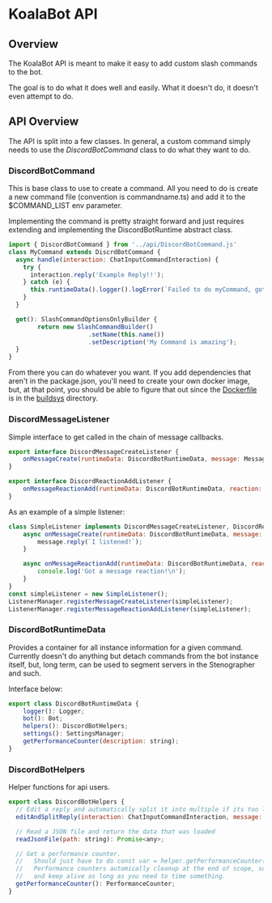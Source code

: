 # KoalaBot API
## Overview
The KoalaBot API is meant to make it easy to add custom slash commands to the bot.

The goal is to do what it does well and easily.  What it doesn't do, it doesn't even attempt to do.

## API Overview
The API is split into a few classes.  In general, a custom command simply needs to use the _DiscordBotCommand_ class to do what they want to do.

### DiscordBotCommand
This is base class to use to create a command.  All you need to do is create a new command file (convention is commandname.ts) and add it to the $COMMAND_LIST env parameter.

Implementing the command is pretty straight forward and just requires extending and implementing the DiscordBotRuntime abstract class.

```javascript
import { DiscordBotCommand } from '../api/DiscordBotCommand.js'
class MyCommand extends DiscrdBotCommand {
  async handle(interaction: ChatInputCommandInteraction) {
    try {
      interaction.reply('Example Reply!!');
    } catch (e) {
      this.runtimeData().logger().logError(`Failed to do myCommand, got error: ${e}`);
    }
  }

  get(): SlashCommandOptionsOnlyBuilder {
        return new SlashCommandBuilder()
                      .setName(this.name())
                      .setDescription('My Command is amazing');
  }
}
```

From there you can do whatever you want.  If you add dependencies that aren't in the package.json, you'll need to create your own docker image, but, at that point, you should be able to figure that out since the [Dockerfile](../../buildsys/docker/Dockerfile) is in the [buildsys](../../buildsys) directory.

### DiscordMessageListener
Simple interface to get called in the chain of message callbacks.

```javascript
export interface DiscordMessageCreateListener {
    onMessageCreate(runtimeData: DiscordBotRuntimeData, message: Message): Promise<void>;
}

export interface DiscordReactionAddListener {
    onMessageReactionAdd(runtimeData: DiscordBotRuntimeData, reaction: MessageReaction | PartialMessageReaction, user: User | PartialUser): Promise<void>;
}
```

As an example of a simple listener:
```javascript
class SimpleListener implements DiscordMessageCreateListener, DiscordReactionAddListener {
    async onMessageCreate(runtimeData: DiscordBotRuntimeData, message: Message) {
        message.reply(`I listened!`);
    }

    async onMessageReactionAdd(runtimeData: DiscordBotRuntimeData, reaction: MessageReaction | PartialMessageReaction, user: User | PartialUser): {
        console.log('Got a message reaction!\n');
    }
}
const simpleListener = new SimpleListener();
ListenerManager.registerMessageCreateListener(simpleListener);
ListenerManager.registerMessageReactionAddListener(simpleListener);
```

### DiscordBotRuntimeData
Provides a container for all instance information for a given command.  Currently doesn't do anything but detach commands from the bot instance itself, but, long term, can be used to segment servers in the Stenographer and such.

Interface below:
```javascript
export class DiscordBotRuntimeData {
    logger(): Logger;
    bot(): Bot; 
    helpers(): DiscordBotHelpers;
    settings(): SettingsManager;
    getPerformanceCounter(description: string);
}
```

### DiscordBotHelpers
Helper functions for api users.

```javascript
export class DiscordBotHelpers {
  // Edit a reply and automatically split it into multiple if its too long
  editAndSplitReply(interaction: ChatInputCommandInteraction, message: string): Promise<void>;

  // Read a JSON file and return the data that was loaded
  readJsonFile(path: string): Promise<any>;

  // Get a performance counter.
  //   Should just have to do const var = helper.getPerformanceCounter(); to get counters.
  //   Performance counters automically cleanup at the end of scope, so store in a variabl
  //   and keep alive as long as you need to time something.
  getPerformanceCounter(): PerformanceCounter;
}
```
